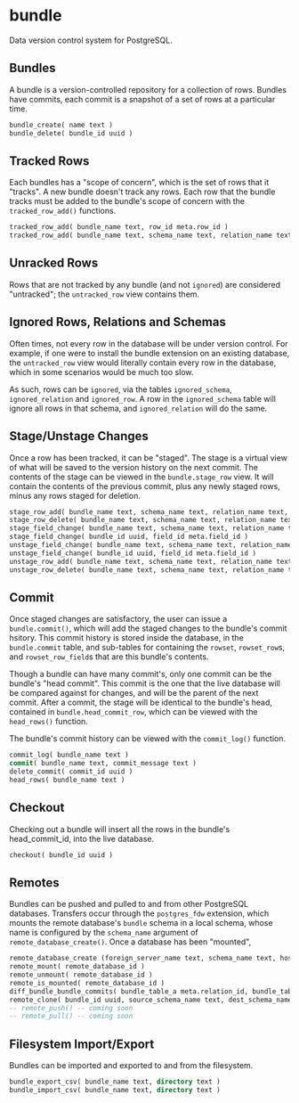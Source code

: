 # bundle

Data version control system for PostgreSQL.

## Bundles

A bundle is a version-controlled repository for a collection of rows.  Bundles have commits, each commit is a snapshot of a set of rows at a particular time.

```sql
bundle_create( name text )
bundle_delete( bundle_id uuid )
```

## Tracked Rows

Each bundles has a "scope of concern", which is the set of rows that it "tracks".  A new bundle doesn't track any rows.  Each row that the bundle tracks must be added to the bundle's scope of concern with the `tracked_row_add()` functions.

```sql
tracked_row_add( bundle_name text, row_id meta.row_id )
tracked_row_add( bundle_name text, schema_name text, relation_name text, pk_column_name text, pk_value text )
```

## Unracked Rows

Rows that are not tracked by any bundle (and not `ignored`) are considered "untracked"; the `untracked_row` view contains them.

## Ignored Rows, Relations and Schemas

Often times, not every row in the database will be under version control.  For example, if one were to install the bundle extension on an existing database, the `untracked_row` view would literally contain every row in the database, which in some scenarios would be much too slow.

As such, rows can be `ignored`, via the tables `ignored_schema`, `ignored_relation` and `ignored_row`.  A row in the `ignored_schema` table will ignore all rows in that schema, and `ignored_relation` will do the same.

## Stage/Unstage Changes

Once a row has been tracked, it can be "staged".  The stage is a virtual view of what will be saved to the version history on the next commit.  The contents of the stage can be viewed in the `bundle.stage_row` view.  It will contain the contents of the previous commit, plus any newly staged rows, minus any rows staged for deletion.

```sql
stage_row_add( bundle_name text, schema_name text, relation_name text, pk_column_name text, pk_value text )
stage_row_delete( bundle_name text, schema_name text, relation_name text, pk_column_name text, pk_value text )
stage_field_change( bundle_name text, schema_name text, relation_name text, pk_column_name text, pk_value text, column_name )
stage_field_change( bundle_id uuid, field_id meta.field_id )
unstage_field_change( bundle_name text, schema_name text, relation_name text, pk_column_name text, pk_value text, column_name )
unstage_field_change( bundle_id uuid, field_id meta.field_id )
unstage_row_add( bundle_name text, schema_name text, relation_name text, pk_column_name text, pk_value text )
unstage_row_delete( bundle_name text, schema_name text, relation_name text, pk_column_name text, pk_value text )
```

## Commit

Once staged changes are satisfactory, the user can issue a `bundle.commit()`, which will add the staged changes to the bundle's commit hsitory.  This commit history is stored inside the database, in the `bundle.commit` table, and sub-tables for containing the `rowset`, `rowset_row`s, and `rowset_row_field`s that are this bundle's contents.  

Though a bundle can have many commit's, only one commit can be the bundle's "head commit".  This commit is the one that the live database will be compared against for changes, and will be the parent of the next commit.  After a commit, the stage will be identical to the bundle's head, contained in `bundle.head_commit_row`, which can be viewed with the `head_rows()` function.

The bundle's commit history can be viewed with the `commit_log()` function.

```sql
commit_log( bundle_name text )
commit( bundle_name text, commit_message text )
delete_commit( commit_id uuid )
head_rows( bundle_name text )
```

## Checkout

Checking out a bundle will insert all the rows in the bundle's head_commit_id, into the live database.

```sql
checkout( bundle_id uuid )
```

## Remotes

Bundles can be pushed and pulled to and from other PostgreSQL databases.  Transfers occur through the `postgres_fdw` extension, which mounts the remote database's `bundle` schema in a local schema, whose name is configured by the `schema_name` argument of `remote_database_create()`.   Once a database has been "mounted", 

```sql
remote_database_create (foreign_server_name text, schema_name text, host text, port integer, dbname text, username text, password text)
remote_mount( remote_database_id )
remote_unmount( remote_database_id )
remote_is_mounted( remote_database_id )
diff_bundle_bundle_commits( bundle_table_a meta.relation_id, bundle_table_b relation_id meta.relation_id )
remote_clone( bundle_id uuid, source_schema_name text, dest_schema_name text)
-- remote_push() -- coming soon
-- remote_pull() -- coming soon
```
## Filesystem Import/Export

Bundles can be imported and exported to and from the filesystem.

```sql
bundle_export_csv( bundle_name text, directory text )
bundle_import_csv( bundle_name text, directory text )
```
